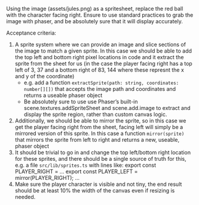 Using the image (assets/jules.png) as a spritesheet, replace the red ball with the character facing right. Ensure to use standard practices
to grab the image with phaser, and be absolutely sure that it will display accurately.

Acceptance criteria:

1. A sprite system where we can provide an image and slice sections of the image to match a given sprite. In this case we should be able to add the top left and bottom right pixel locations in code and it extract the sprite from the sheet for us (in the case the player facing right has a top left of 3, 37 and a bottom right of 83, 144 where these represnt the x and y of the coordinate)
   - e.g. add a function `extractSprite(path: string, coordinates: number[][])` that accepts the image path and coordinates and returns a useable phaser object
   - Be absolutely sure to use use Phaser’s built-in scene.textures.addSpriteSheet and scene.add.image to extract and display the sprite region, rather than custom canvas logic.
2. Additionally, we should be able to mirror the sprite, so in this case we get the player facing right from the sheet, facing left will simply be a mirrored version of this sprite. In this case a function `mirror(sprite)` that mirrors the sprite from left to right and returns a new, useable, phaser object
3. It should be trivial to go in and change the top left/bottom right location for these sprites, and there should be a single source of truth for this, e.g. a file `src/lib/sprites.ts` with lines like:
   export const PLAYER_RIGHT = ...
   export const PLAYER_LEFT = mirror(PLAYER_RIGHT);
   ...
4. Make sure the player character is visible and not tiny, the end result should be at least 10% the width of the canvas even if resizing is needed.
